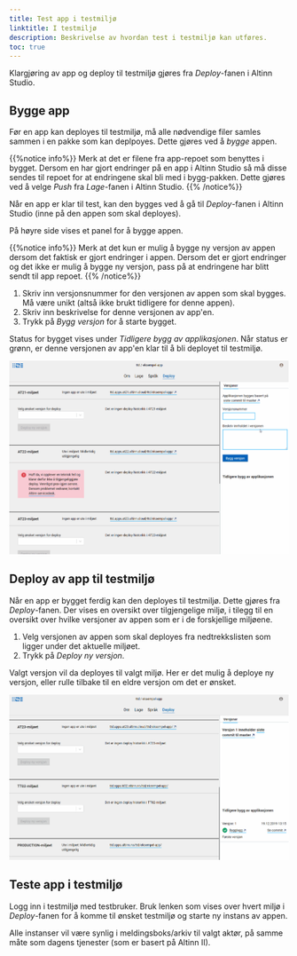 ```yaml
---
title: Test app i testmiljø
linktitle: I testmiljø
description: Beskrivelse av hvordan test i testmiljø kan utføres.
toc: true
---
```


Klargjøring av app og deploy til testmiljø gjøres fra _Deploy_-fanen i Altinn Studio.

## Bygge app 
Før en app kan deployes til testmiljø, må alle nødvendige filer samles sammen i en pakke som kan deplpoyes. Dette gjøres ved å _bygge_ appen. 

{{%notice info%}}
Merk at det er filene fra app-repoet som benyttes i bygget. Dersom en har gjort endringer på en app i Altinn Studio så må disse sendes til repoet for at endringene skal bli med i bygg-pakken.
Dette gjøres ved å velge _Push_ fra _Lage_-fanen i Altinn Studio.
{{% /notice%}}

Når en app er klar til test, kan den bygges ved å gå til *Deploy*-fanen i Altinn Studio (inne på den appen som skal deployes).

På høyre side vises et panel for å bygge appen.

{{%notice info%}}
Merk at det kun er mulig å bygge ny versjon av appen dersom det faktisk er gjort endringer i appen. Dersom det er gjort endringer og det ikke er mulig å bygge ny versjon, pass på at endringene har 
blitt sendt til app repoet.
{{% /notice%}}

1. Skriv inn versjonsnummer for den versjonen av appen som skal bygges. Må være unikt (altså ikke brukt tidligere for denne appen).
2. Skriv inn beskrivelse for denne versjonen av app'en.
3. Trykk på _Bygg versjon_ for å starte bygget.

Status for bygget vises under _Tidligere bygg av applikasjonen_. Når status er grønn, er denne versjonen av app'en klar til å bli deployet til testmiljø.

![Bygge app](build-app.gif?width=700 "Bygge app")

## Deploy av app til testmiljø
Når en app er bygget ferdig kan den deployes til testmiljø. Dette gjøres fra _Deploy_-fanen. Der vises en oversikt over tilgjengelige miljø, i tilegg til en oversikt over hvilke versjoner av appen
som er i de forskjellige miljøene.

1. Velg versjonen av appen som skal deployes fra nedtrekkslisten som ligger under det aktuelle miljøet.
2. Trykk på _Deploy ny versjon_.

Valgt versjon vil da deployes til valgt miljø. Her er det mulig å deploye ny versjon, eller rulle tilbake til en eldre versjon om det er ønsket.

![Deploye app](deploy-app.gif?width?=700 "Deploye app")

## Teste app i testmiljø
Logg inn i testmiljø med testbruker. Bruk lenken som vises over hvert miljø i _Deploy_-fanen for å komme til ønsket testmiljø og starte ny instans av appen.

Alle instanser vil være synlig i meldingsboks/arkiv til valgt aktør, på samme måte som dagens tjenester (som er basert på Altinn II).